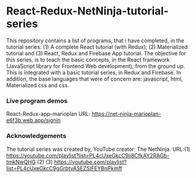 # React-Redux-NetNinja-tutorial-series

This repository contains a list of programs, that i have completed, in the tutorial series: (1) A complete React tutorial (with Redux); (2) Materialized tutorial and (3) React, Redux and Firebase App tutorial. The objective for this series, is to teach the basic concepts, in the React framework (JavaScript library for Frontend Web development), from the ground up. This is integrated with a basic tutorial series, in Redux and Firebase. In addition, the base languages that were of concern are: javascript, html, Materialized css and css.  

### Live program demos
React-Redux-app-marioplan URL: https://net-ninja-marioplan-e6f3b.web.app/signin

### Acknowledgements
The tutorial series was created by, YouTube creator: The NetNinja. URL:(1) https://youtube.com/playlist?list=PL4cUxeGkcC9ij8CfkAY2RAGb-tmkNwQHG (2) (3) https://youtube.com/playlist?list=PL4cUxeGkcC9gGrbtvASEZSlFEYBnPkmff
